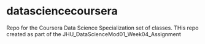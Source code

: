 # datasciencecoursera
Repo for the Coursera Data Science Specialization set of classes. THis repo created as part of the JHU_DataScienceMod01_Week04_Assignment
